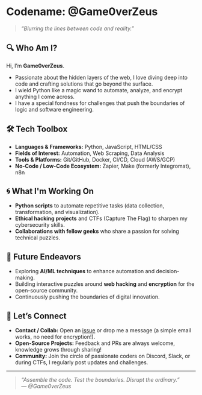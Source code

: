 # Codename: @Game0verZeus
> *“Blurring the lines between code and reality.”*

## 🔍 Who Am I?
Hi, I’m **Game0verZeus**.  
- Passionate about the hidden layers of the web, I love diving deep into code and crafting solutions that go beyond the surface.  
- I wield Python like a magic wand to automate, analyze, and encrypt anything I come across.  
- I have a special fondness for challenges that push the boundaries of logic and software engineering.  

## 🛠 Tech Toolbox
- **Languages & Frameworks:** Python, JavaScript, HTML/CSS  
- **Fields of Interest:** Automation, Web Scraping, Data Analysis  
- **Tools & Platforms:** Git/GitHub, Docker, CI/CD, Cloud (AWS/GCP)  
- **No-Code / Low-Code Ecosystem:** Zapier, Make (formerly Integromat), n8n  

## 🌀 What I'm Working On
- **Python scripts** to automate repetitive tasks (data collection, transformation, and visualization).  
- **Ethical hacking projects** and CTFs (Capture The Flag) to sharpen my cybersecurity skills.  
- **Collaborations with fellow geeks** who share a passion for solving technical puzzles.  

## 🔮 Future Endeavors
- Exploring **AI/ML techniques** to enhance automation and decision-making.  
- Building interactive puzzles around **web hacking** and **encryption** for the open-source community.  
- Continuously pushing the boundaries of digital innovation.  

## 🤝 Let’s Connect
- **Contact / Collab:** Open an [issue](https://github.com/Game0verZeus) or drop me a message (a simple email works, no need for encryption!).  
- **Open-Source Projects:** Feedback and PRs are always welcome, knowledge grows through sharing!  
- **Community:** Join the circle of passionate coders on Discord, Slack, or during CTFs, I regularly post updates and challenges.  

---

> *“Assemble the code. Test the boundaries. Disrupt the ordinary.”*  
> *— @Game0verZeus*
